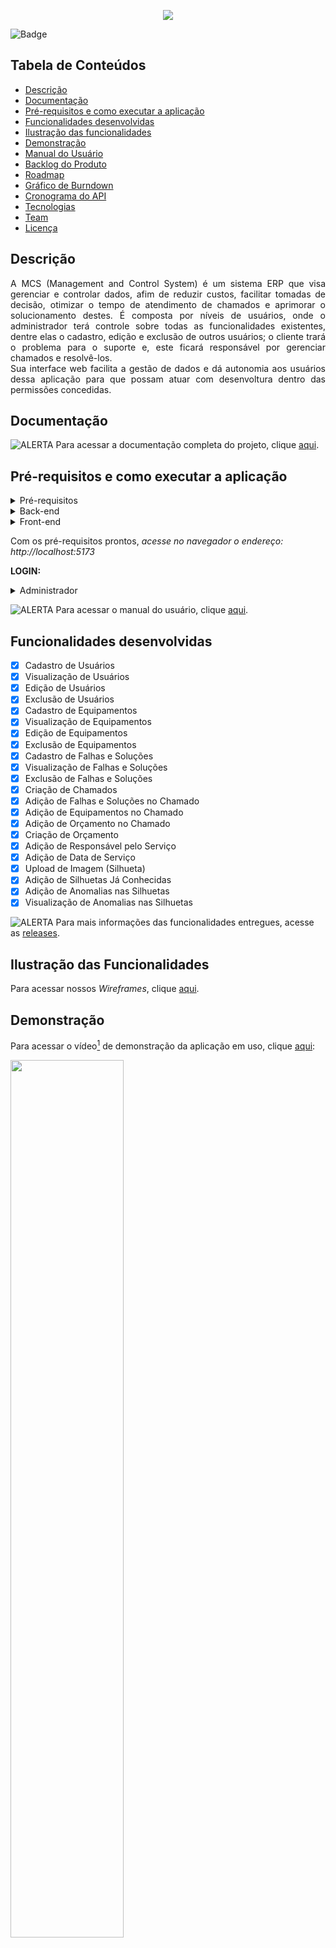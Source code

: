 <p align="center">
  <img src="Imagens/LogotipoMCS.png"/>
</p>

![Badge](https://img.shields.io/badge/STATUS-EM_ANDAMENTO-yellow?style=flat-square&logo=)


## Tabela de Conteúdos

 * [Descrição](#descrição)
 * [Documentação](#documentação)
 * [Pré-requisitos e como executar a aplicação](#pré-requisitos-e-como-executar-a-aplicação)
 * [Funcionalidades desenvolvidas](#funcionalidades-desenvolvidas)
 * [Ilustração das funcionalidades](#ilustração-das-funcionalidades)
 * [Demonstração](#demonstração)
 * [Manual do Usuário](#manual-do-usuário)
 * [Backlog do Produto](#backlog-do-produto)  
 * [Roadmap](#roadmap)
 * [Gráfico de Burndown](#gráfico-de-burndown)
 * [Cronograma do API](#cronograma-do-api)
 * [Tecnologias](#tecnologias)
 * [Team](#team)
 * [Licença](#licença)

## Descrição

<p align="justify">
A MCS (Management and Control System) é um sistema ERP que visa gerenciar e controlar dados, afim de reduzir custos, facilitar tomadas de decisão, otimizar o tempo de atendimento de chamados e aprimorar o solucionamento destes. 
É composta por níveis de usuários, onde o administrador terá controle sobre todas as funcionalidades existentes, dentre elas o cadastro, edição e exclusão de outros usuários; o cliente trará o problema para o suporte e, este ficará responsável por gerenciar chamados e resolvê-los.
<br/>
Sua interface web facilita a gestão de dados e dá autonomia aos usuários dessa aplicação para que possam atuar com desenvoltura dentro das permissões concedidas.

## Documentação

![ALERTA](Imagens/Alerta.svg) Para acessar a documentação completa do projeto, clique [aqui](Documentação/SPRINT3/Documentação_MCS.pdf).

## Pré-requisitos e como executar a aplicação

<details><summary>Pré-requisitos</summary>
 
* Instalação [Java](https://docs.oracle.com/en/java/javase/11/install/installation-jdk-microsoft-windows-platforms.html#GUID-E3C75F92-D3B2-421D-A9BE-933C15F7CD1B)
* IDE - sugestão [Eclipse](https://www.eclipse.org/downloads/) 

</details>

<details><summary>Back-end</summary>

```bash 
# via PowerShell
$ git clone https://github.com/DolphinDatabase/MCS/tree/main

cd backend
mvn clean install
mvn spring-boot:run
cd ..
```
</details>

<details><summary>Front-end</summary>
  
```bash
# via PowerShell

cd frontend
yarn install
yarn dev
```

</details>

Com os pré-requisitos prontos,
*acesse no navegador o endereço:
http://localhost:5173*

**LOGIN:**

<details><summary>Administrador</summary>

*E-mail:* adm@email.com
 
*Senha:* 123456

</details>

![ALERTA](Imagens/Alerta.svg) 
Para acessar o manual do usuário, clique [aqui](Manual/MCS_ManualdoUsuário.pdf).

## Funcionalidades desenvolvidas

- [X] Cadastro de Usuários
- [X] Visualização de Usuários
- [X] Edição de Usuários
- [X] Exclusão de Usuários
- [X] Cadastro de Equipamentos
- [X] Visualização de Equipamentos
- [X] Edição de Equipamentos
- [X] Exclusão de Equipamentos
- [X] Cadastro de Falhas e Soluções
- [X] Visualização de Falhas e Soluções
- [X] Exclusão de Falhas e Soluções
- [X] Criação de Chamados
- [X] Adição de Falhas e Soluções no Chamado
- [X] Adição de Equipamentos no Chamado
- [X] Adição de Orçamento no Chamado
- [X] Criação de Orçamento
- [X] Adição de Responsável pelo Serviço
- [X] Adição de Data de Serviço
- [X] Upload de Imagem (Silhueta)
- [X] Adição de Silhuetas Já Conhecidas
- [X] Adição de Anomalias nas Silhuetas
- [X] Visualização de Anomalias nas Silhuetas

![ALERTA](Imagens/Alerta.svg) Para mais informações das funcionalidades entregues, acesse as [releases](https://github.com/DolphinDatabase/MCS/releases/tag/Sprint3).

## Ilustração das Funcionalidades

Para acessar nossos *Wireframes*, clique [aqui](https://www.figma.com/file/MM0pLqbdpFde9cqt9upsWx/MCS-Dolphin?node-id=0%3A1).

## Demonstração

Para acessar o vídeo[^1] de demonstração da aplicação em uso, clique [aqui](https://youtu.be/eKqY-ngvh3s):

[<img src="Imagens/MCS_Youtube.png" width="60%" height="60%">](https://youtu.be/eKqY-ngvh3s "MCS vídeo Demonstração")

## Manual do Usuário

![ALERTA](Imagens/Alerta.svg) Para acessar o manual do usuário, clique [aqui](Manual/MCS_ManualdoUsuário.pdf).

## Backlog do Produto

- [X] ![EPIC](Imagens/Epic.svg) **SPRINT 1:**  Base da ferrramenta
- [X] ![STORY](Imagens/Story.svg) Cadastro de usuários
- [X] ![STORY](Imagens/Story.svg) Edição de usuários
- [X] ![STORY](Imagens/Story.svg) Exclusão de usuários
- [X] ![STORY](Imagens/Story.svg) Visualização de usuários
- [X] ![STORY](Imagens/Story.svg) Chamados
- [X] ![STORY](Imagens/Story.svg) Problemas do Chamado
- [X] ![STORY](Imagens/Story.svg) Gerenciamento do orçamento
- [X] ![STORY](Imagens/Story.svg) Soluções
- [X] ![STORY](Imagens/Story.svg) Relatório
- [X] ![EPIC](Imagens/Epic.svg) **SPRINT 2:**  Análise
- [X] ![STORY](Imagens/Story.svg) Melhorias no orçamento
- [X] ![STORY](Imagens/Story.svg) Gerenciamento de falhas/ soluções
- [X] ![STORY](Imagens/Story.svg) Gerenciamento de estoque
- [X] ![STORY](Imagens/Story.svg) Análise de dados
- [X] ![EPIC](Imagens/Epic.svg) **SPRINT 3:**  Mapeamento
- [X] ![STORY](Imagens/Story.svg) Responsável pelo chamado
- [X] ![STORY](Imagens/Story.svg) Data de serviço
- [X] ![STORY](Imagens/Story.svg) Mapeamento gráfico
- [ ] ![EPIC](Imagens/Epic.svg) **SPRINT 4:**  Melhorias
- [ ] ![STORY](Imagens/Story.svg) Correção de Possíveis Bugs
- [ ] ![STORY](Imagens/Story.svg) Upload da Ferramenta Para Núvem
- [ ] ![STORY](Imagens/Story.svg) Exibição dos Dados de Mapeamento (Gráfico)
- [ ] ![STORY](Imagens/Story.svg) Melhoria do Mapeamento de Anomalias

## Roadmap

Para acessar nosso *Roadmap*, clique [aqui](https://dolphin-database.atlassian.net/jira/software/projects/MCS/boards/4/roadmap?shared=&atlOrigin=eyJpIjoiZmEyMzdjZDQyYmVjNDY4MDkzNTU4MjMxNmMxMzQyYTUiLCJwIjoiaiJ9)

## Gráfico de Burndown

Para acessar nosso *Burndown*, clique [aqui](https://dolphin-database.atlassian.net/jira/software/projects/MCS/boards/4/reports/burndown)

## Cronograma do API
 
| Data | Evento |
| -------| --------- |
| 15/08 a 19/08 | Kick-off. |
| 28/08 a 18/09 | [Sprint 1](Sprints/SPRINT1.md). |
| 19/09 a 09/10 | [Sprint 2](Sprints/SPRINT2.md). |
| 17/10 a 06/11 | [Sprint 3](Sprints/SPRINT3.md). |
| 07/11 a 27/11 | [Sprint 4](#). |
| 08/12 às 19h | Feira de Soluções. |

## Tecnologias

<details><summary>Organização e Comunicação</summary>
  
<a href="https://dolphin-database.atlassian.net/jira/software/projects/MCS/boards/4/backlog" target="_blank">![Jira](https://img.shields.io/badge/Jira-blue?style=flat-square&logo=jira) </a>
<a href="https://slack.com/intl/pt-br/" target="_blank"><img src="https://img.shields.io/badge/-Slack-E01563?style=flat-square&logo=Slack&logoColor=white"/></a>
<a href="https://www.notion.so/pt-br" target="_blank"><img src="https://img.shields.io/badge/-Notion-000000?style=flat-square&logo=Notion&logoColor=white"/></a><br/>
<a href="https://www.figma.com" target="_blank">![Figma](https://img.shields.io/badge/Figma-lightgray?style=flat-square&logo=figma)
</a><br/>
  
</details>

<details><summary>Linguagens</summary>

<a href="https://www.java.com/pt-BR/download/help/java8_pt-br.html" target="_blank">![Java](https://img.shields.io/badge/-java-E34A86?style=flat-square&logo=java)</a>
<img width="55" height="20" src="https://img.shields.io/badge/HTML5-E34F26?style=for-the-badge&logo=html5&logoColor=white"/>
<img width="55" height="20" src="https://img.shields.io/badge/CSS3-1572B6?style=for-the-badge&logo=css3&logoColor=white"/><br/>
![SQL](https://img.shields.io/badge/SQL-blue?style=flat-square&logo=sql)
<a href="https://www.javascript.com" target="_blank">![JS](https://img.shields.io/badge/JavaScript-lightgrey?style=flat-square&logo=javascript)</a>

</details>

<details><summary>Framework</summary>

<a href="https://element-plus.org/en-US/" target="_blank">![Element+](https://img.shields.io/badge/Element+-blue?style=flat-square&logo=element+)</a>
<a href="https://br.vuejs.org/" target="_blank">![Vue](https://img.shields.io/badge/Vue-darkgreen?style=flat-square&logo=vue)</a>
<a href="https://spring.io/projects/spring-boot" target="_blank"><img src="https://img.shields.io/badge/Spring-6DB33F?style=flat-square&logo=spring&logoColor=white"/></a>

</details>


<details><summary>SGBD</summary>

<a href="https://www.oracle.com/br/downloads/">![Oracle Cloud](https://img.shields.io/badge/Oracle-red?style=flat-square&logo=oracle)</a>

</details>


## Team

<a href="https://github.com/beamedeiros" target="_blank"><img src="Imagens/Team/BeatrizMedeiros.png" height="65" width="65" align="left" target="_blank" ></a>
<a href="https://github.com/pdrMottaS" target="_blank"><img src="Imagens/Team/PedroMotta.png" height="65" width="65" align="left" target="_blank" ></a>
<a href="https://github.com/Borgarelli" target="_blank"><img src="Imagens/Team/KauãBorgarelli.png" height="65" width="65" align="left" target="_blank" ></a>
 <br/>
<br></br>
Para mais informações[^2], clique [aqui](https://github.com/DolphinDatabase/MCS/wiki/Development-Team).

## Licença  

Este projeto esta sob licença [MIT](LICENSE).<br/>

[^1]: Vídeo produzido e editado pelos integrantes do grupo.
[^2]: Equipe responsável pelo desenvolvimento do Projeto Integrador.
